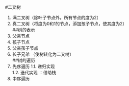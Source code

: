 #二叉树   
1. 满二叉树（除叶子节点外，所有节点的度为2）    
2. 真二叉树（将度为0和1的节点，添加孩子节点，使其度为2）      
##树的表示     
1. 父亲节点    
2. 孩子节点  
3. 父亲孩子节点   
4. 长子兄弟    （使树转化为二叉树）    
##树的遍历   
1. 先序遍历
1.1. 递归实现    
1.2. 迭代实现  ：借助栈
2. 中序遍历  


